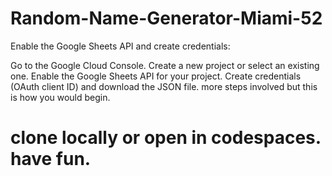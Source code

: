 # Random-Name-Generator-Miami-52
Enable the Google Sheets API and create credentials:

Go to the Google Cloud Console.
Create a new project or select an existing one.
Enable the Google Sheets API for your project.
Create credentials (OAuth client ID) and download the JSON file.
more steps involved but this is how you would begin. 
# clone locally or open in codespaces. have fun.
